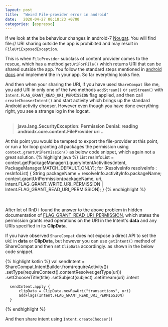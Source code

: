 ```yaml
---
layout: post
title:  "Weird File-provider error in android"
date:   2020-04-27 00:18:23 +0700
categories: [espresso]
---
```


If we look at the be behaviour changes in android-7 [Nougat](https://developer.android.com/about/versions/nougat/android-7.0-changes#sharing-files). You will find file:// URI sharing outside the app is prohibited and may result in `FileUriExposedException`.

This is when `FileProvider` subclass of content provider comes to the rescue, which has a method `getUriForFile()` which returns URI that can be shared outside the app. You follow the standard steps mentioned in [android docs](https://developer.android.com/reference/androidx/core/content/FileProvider) and implement the in your app. So far everything looks fine.

And then when your sharing the URI, if you have used `ShareCompat` like me, you add URI in only one of the two methods `addStream()` or `setStream()` with `Intent.FLAG_GRANT_READ_URI_PERMISSION` flag applied, and then call `createChooserIntent()`
and start activity which brings up the standard Android activity chooser.
However even though you have done everything right, you see a strange log in the logcat.
<br/><br/>

>**java.lang.SecurityException: Permission Denial: reading androidx.core.content.FileProvider uri ..**  

At this point you would be tempted to export the file-provider at this point, or run a for loop granting all packages the permission using `context.grantUriPermission()` as below code snippet, which again not a great solution.
{% highlight java %}
List<ResolveInfo> resInfoList = context.getPackageManager().queryIntentActivities(intent,
                                              PackageManager.MATCH_DEFAULT_ONLY);
for (ResolveInfo resolveInfo : resInfoList) {
    String packageName = resolveInfo.activityInfo.packageName;
    context.grantUriPermission(packageName, uri, Intent.FLAG_GRANT_WRITE_URI_PERMISSION | Intent.FLAG_GRANT_READ_URI_PERMISSION);
}
{% endhighlight %}

<br/><br/>
After lot of RnD i found the answer to the above problem in hidden documentation of [FLAG_GRANT_READ_URI_PERMISSION](https://developer.android.com/reference/android/content/Intent.html#FLAG_GRANT_READ_URI_PERMISSION), which states the permission grants read operations on the URI in the Intent's **data** and any URIs specified in its **ClipData**.

If you have observed `ShareCompat` does not expose a direct API to set the `URI` in **data** or **ClipData**, but however you can use `getIntent()` method of ShareCompat and then set `ClipData` accordingly. as shown in the below code snippet.

{% highlight kotlin %}
val sendIntent = ShareCompat.IntentBuilder.from(requireActivity())
          .setType(requireContext().contentResolver.getType(uri))
          .setChooserTitle(title)
          .setSubject(subject)
          .setStream(uri)
          .intent

      sendIntent.apply {
          clipData = ClipData.newRawUri("transactions", uri)
          addFlags(Intent.FLAG_GRANT_READ_URI_PERMISSION)
      }      
{% endhighlight %}

And then share intent using `Intent.createChooser()`
